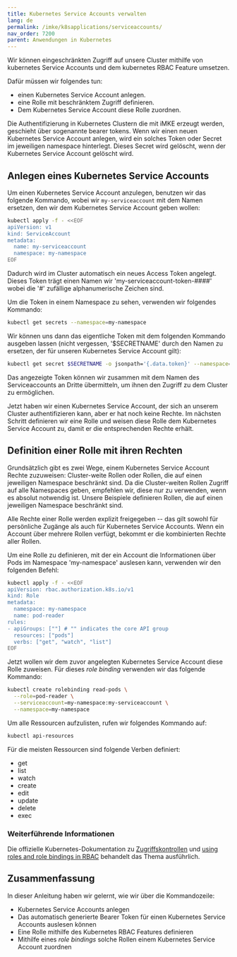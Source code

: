 ```yaml
---
title: Kubernetes Service Accounts verwalten
lang: de
permalink: /imke/k8sapplications/serviceaccounts/
nav_order: 7200
parent: Anwendungen in Kubernetes
---
```


Wir können eingeschränkten Zugriff auf unsere Cluster mithilfe von kubernetes
Service Accounts und dem kubernetes RBAC Feature umsetzen.

Dafür müssen wir folgendes tun:

- einen Kubernetes Service Account anlegen.
- eine Rolle mit beschränktem Zugriff definieren.
- Dem Kubernetes Service Account diese Rolle zuordnen.

Die Authentifizierung in Kubernetes Clustern die mit iMKE erzeugt werden,
geschieht über sogenannte bearer tokens. Wenn wir einen neuen Kubernetes
Service Account anlegen, wird ein solches Token oder Secret im jeweiligen
namespace hinterlegt. Dieses Secret wird gelöscht, wenn der Kubernetes
Service Account gelöscht wird.

## Anlegen eines Kubernetes Service Accounts

Um einen Kubernetes Service Account anzulegen, benutzen wir das folgende
Kommando, wobei wir `my-serviceaccount` mit dem Namen ersetzen, den wir dem
Kubernetes Service Account geben wollen:

```bash
kubectl apply -f - <<EOF
apiVersion: v1
kind: ServiceAccount
metadata:
  name: my-serviceaccount
  namespace: my-namespace
EOF
```

Dadurch wird im Cluster automatisch ein neues Access Token angelegt. Dieses
Token trägt einen Namen wir 'my-serviceaccount-token-####' wobei die '#'
zufällige alphanumerische Zeichen sind.

Um die Token in einem Namespace zu sehen, verwenden wir folgendes Kommando:

```bash
kubectl get secrets --namespace=my-namespace
```

Wir können uns dann das eigentliche Token mit dem folgenden Kommando ausgeben
lassen (nicht vergessen, '$SECRETNAME' durch den Namen zu ersetzen, der für
unseren Kubernetes Service Account gilt):

```bash
kubectl get secret $SECRETNAME -o jsonpath='{.data.token}' --namespace=my-namespace
```

Das angezeigte Token können wir zusammen mit dem Namen des Serviceaccounts an
Dritte übermitteln, um ihnen den Zugriff zu dem Cluster zu ermöglichen.

Jetzt haben wir einen Kubernetes Service Account, der sich an unserem Cluster
authentifizieren kann, aber er hat noch keine Rechte. Im nächsten Schritt
definieren wir eine Rolle und weisen diese Rolle dem Kubernetes Service
Account zu, damit er die entsprechenden Rechte erhält.

## Definition einer Rolle mit ihren Rechten

Grundsätzlich gibt es zwei Wege, einem Kubernetes Service Account Rechte zuzuweisen:
Cluster-weite Rollen oder Rollen, die auf einen jeweiligen Namespace beschränkt sind.
Da die Cluster-weiten Rollen Zugriff auf alle Namespaces geben, empfehlen wir, diese
nur zu verwenden, wenn es absolut notwendig ist. Unsere Beispiele definieren Rollen,
die auf einen jeweiligen Namespace beschränkt sind.

Alle Rechte einer Rolle werden explizit freigegeben -- das gilt sowohl für persönliche
Zugänge als auch für Kubernetes Service Accounts. Wenn ein Account über mehrere Rollen
verfügt, bekommt er die kombinierten Rechte aller Rollen.

Um eine Rolle zu definieren, mit der ein Account die Informationen über Pods im
Namespace 'my-namespace' auslesen kann, verwenden wir den folgenden Befehl:

```bash
kubectl apply -f - <<EOF
apiVersion: rbac.authorization.k8s.io/v1
kind: Role
metadata:
  namespace: my-namespace
  name: pod-reader
rules:
- apiGroups: [""] # "" indicates the core API group
  resources: ["pods"]
  verbs: ["get", "watch", "list"]
EOF
```

Jetzt wollen wir dem zuvor angelegten Kubernetes Service Account diese Rolle
zuweisen. Für dieses _role binding_ verwenden wir das folgende Kommando:

```bash
kubectl create rolebinding read-pods \
  --role=pod-reader \
  --serviceaccount=my-namespace:my-serviceaccount \
  --namespace=my-namespace
```

Um alle Ressourcen aufzulisten, rufen wir folgendes Kommando auf:

```bash
kubectl api-resources
```

Für die meisten Ressourcen sind folgende Verben definiert:

- get
- list
- watch
- create
- edit
- update
- delete
- exec

### Weiterführende Informationen

Die offizielle Kubernetes-Dokumentation zu [Zugriffskontrollen](https://kubernetes.io/docs/reference/access-authn-authz/controlling-access/) und [using roles and role bindings in RBAC](https://kubernetes.io/docs/reference/access-authn-authz/rbac/)
behandelt das Thema ausführlich.

## Zusammenfassung

In dieser Anleitung haben wir gelernt, wie wir über die Kommandozeile:

- Kubernetes Service Accounts anlegen
- Das automatisch generierte Bearer Token für einen Kubernetes Service Accounts auslesen können
- Eine Rolle mithilfe des Kubernetes RBAC Features definieren
- Mithilfe eines _role bindings_ solche Rollen einem Kubernetes Service Account zuordnen

